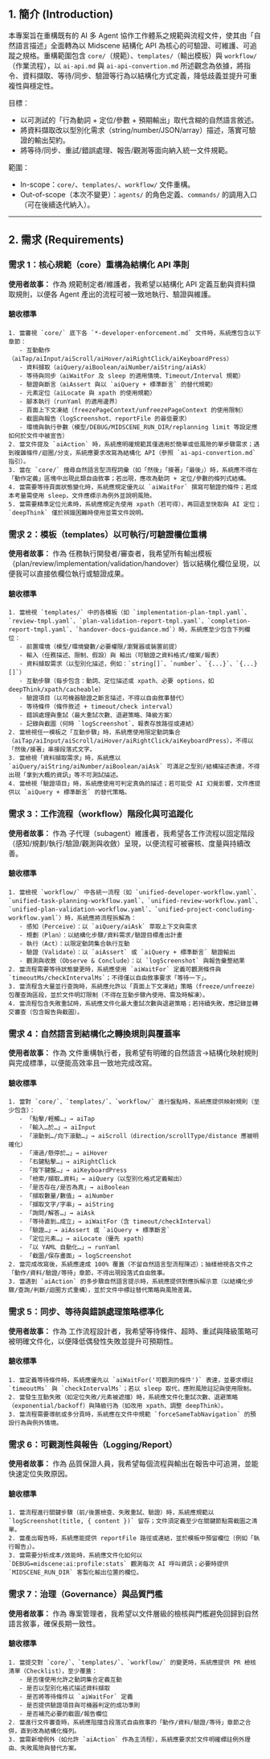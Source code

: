 ## 1. 簡介 (Introduction)

本專案旨在重構既有的 AI 多 Agent 協作工作體系之規範與流程文件，使其由「自然語言描述」全面轉為以 Midscene 結構化 API 為核心的可驗證、可維護、可追蹤之規格。重構範圍包含 `core/`（規範）、`templates/`（輸出模板）與 `workflow/`（作業流程），以 `ai-api.md` 與 `ai-api-convertion.md` 所述觀念為依據，將指令、資料擷取、等待/同步、驗證等行為以結構化方式定義，降低歧義並提升可重複性與穩定性。

目標：
- 以可測試的「行為動詞 + 定位/參數 + 預期輸出」取代含糊的自然語言敘述。
- 將資料擷取改以型別化需求（string/number/JSON/array）描述，落實可驗證的輸出契約。
- 將等待/同步、重試/錯誤處理、報告/觀測等面向納入統一文件規範。

範圍：
- In-scope：`core/`、`templates/`、`workflow/` 文件重構。
- Out-of-scope（本次不變更）：`agents/` 的角色定義、`commands/` 的調用入口（可在後續迭代納入）。

---

## 2. 需求 (Requirements)

### 需求 1：核心規範（core）重構為結構化 API 準則

**使用者故事：** 作為 規範制定者/維護者，我希望以結構化 API 定義互動與資料擷取規則，以便各 Agent 產出的流程可被一致地執行、驗證與維護。

#### 驗收標準

```
1. 當審視 `core/` 底下各 `*-developer-enforcement.md` 文件時，系統應包含以下章節：
   - 互動動作（aiTap/aiInput/aiScroll/aiHover/aiRightClick/aiKeyboardPress）
   - 資料擷取（aiQuery/aiBoolean/aiNumber/aiString/aiAsk）
   - 等待與同步（aiWaitFor 及 sleep 的適用情境、Timeout/Interval 規範）
   - 驗證與斷言（aiAssert 與以 `aiQuery + 標準斷言` 的替代規範）
   - 元素定位（aiLocate 與 xpath 的使用規範）
   - 腳本執行（runYaml 的適用邊界）
   - 頁面上下文凍結（freezePageContext/unfreezePageContext 的使用限制）
   - 截圖與報告（logScreenshot、reportFile 的最低要求）
   - 環境與執行參數（模型/DEBUG/MIDSCENE_RUN_DIR/replanning limit 等設定應如何於文件中被宣告）
2. 當文件提及 `aiAction` 時，系統應明確規範其僅適用於簡單或低風險的單步驟需求；遇到複雜條件/迴圈/分支，系統應要求改寫為結構化 API（參照 `ai-api-convertion.md` 指引）。
3. 當在 `core/` 搜尋自然語言型流程詞彙（如「然後」「接著」「最後」）時，系統應不得在「動作定義」區塊中出現此類自由敘事；若出現，應改為動詞 + 定位/參數的條列式結構。
4. 當需要等待頁面狀態變化時，系統應規定優先以 `aiWaitFor` 撰寫可驗證的條件；若成本考量需使用 sleep，文件應標示為例外並說明風險。
5. 當需要精準定位元素時，系統應規定先使用 xpath（若可得），再回退至快取與 AI 定位；`deepThink` 僅於辨識困難時使用並需文件說明。
```

### 需求 2：模板（templates）以可執行/可驗證欄位重構

**使用者故事：** 作為 任務執行開發者/審查者，我希望所有輸出模板（plan/review/implementation/validation/handover）皆以結構化欄位呈現，以便我可以直接依欄位執行或驗證成果。

#### 驗收標準

```
1. 當檢視 `templates/` 中的各模板（如 `implementation-plan-tmpl.yaml`、`review-tmpl.yaml`、`plan-validation-report-tmpl.yaml`、`completion-report-tmpl.yaml`、`handover-docs-guidance.md`）時，系統應至少包含下列欄位：
   - 前置環境（模型/環境變數/必要權限/瀏覽器或裝置前提）
   - 輸入（任務描述、限制、假設）與 輸出（可驗證之資料格式/檔案/報表）
   - 資料擷取需求（以型別化描述，例如：`string[]`、`number`、`{...}`、`{...}[]`）
   - 互動步驟（每步包含：動詞、定位描述或 xpath、必要 options，如 deepThink/xpath/cacheable）
   - 驗證項目（以可機器驗證之斷言描述，不得以自由敘事替代）
   - 等待條件（條件敘述 + timeout/check interval）
   - 錯誤處理與重試（最大重試次數、退避策略、降級方案）
   - 記錄與截圖（何時 `logScreenshot`、報表存放路徑或連結）
2. 當檢視任一模板之「互動步驟」時，系統應使用限定動詞集合（aiTap/aiInput/aiScroll/aiHover/aiRightClick/aiKeyboardPress），不得以「然後/接著」串接段落式文字。
3. 當檢視「資料擷取需求」時，系統應以 `aiQuery/aiString/aiNumber/aiBoolean/aiAsk` 可滿足之型別/結構描述表達，不得出現「拿到大概的資訊」等不可測試描述。
4. 當檢視「驗證項目」時，系統應使用可判定真偽的描述；若可能受 AI 幻覺影響，文件應提供以 `aiQuery + 標準斷言` 的替代策略。
```

### 需求 3：工作流程（workflow）階段化與可追蹤化

**使用者故事：** 作為 子代理（subagent）維護者，我希望各工作流程以固定階段（感知/規劃/執行/驗證/觀測與收斂）呈現，以便流程可被審核、度量與持續改善。

#### 驗收標準

```
1. 當檢視 `workflow/` 中各統一流程（如 `unified-developer-workflow.yaml`、`unified-task-planning-workflow.yaml`、`unified-review-workflow.yaml`、`unified-plan-validation-workflow.yaml`、`unified-project-concluding-workflow.yaml`）時，系統應將流程拆解為：
   - 感知（Perceive）：以 `aiQuery/aiAsk` 萃取上下文與需求
   - 規劃（Plan）：以結構化步驟/資料需求/驗證目標產出計畫
   - 執行（Act）：以限定動詞集合執行互動
   - 驗證（Validate）：以 `aiAssert` 或 `aiQuery + 標準斷言` 驗證輸出
   - 觀測與收斂（Observe & Conclude）：以 `logScreenshot` 與報告彙整結果
2. 當流程需要等待狀態變更時，系統應使用 `aiWaitFor` 定義可觀測條件與 `timeoutMs/checkIntervalMs`；不得僅以自由敘事要求「等待一下」。
3. 當流程含大量並行查詢時，系統應允許以「頁面上下文凍結」策略（freeze/unfreeze）包覆查詢區段，並於文件明訂限制（不得在互動步驟內使用、需及時解凍）。
4. 當流程包含失敗重試時，系統應文件化最大重試次數與退避策略；若持續失敗，應記錄並轉交審查（包含報告與截圖）。
```

### 需求 4：自然語言到結構化之轉換規則與覆蓋率

**使用者故事：** 作為 文件重構執行者，我希望有明確的自然語言→結構化映射規則與完成標準，以便能高效率且一致地完成改寫。

#### 驗收標準

```
1. 當對 `core/`、`templates/`、`workflow/` 進行盤點時，系統應提供映射規則（至少包含）：
   - 「點擊/輕觸…」→ aiTap
   - 「輸入…於…」→ aiInput
   - 「滾動到…/向下滾動…」→ aiScroll（direction/scrollType/distance 應被明確化）
   - 「滑過/懸停於…」→ aiHover
   - 「右鍵點擊…」→ aiRightClick
   - 「按下鍵盤…」→ aiKeyboardPress
   - 「檢索/擷取…資料」→ aiQuery（以型別化格式定義輸出）
   - 「是否存在/是否為真」→ aiBoolean
   - 「擷取數量/數值」→ aiNumber
   - 「擷取文字/字串」→ aiString
   - 「詢問/解答…」→ aiAsk
   - 「等待直到…成立」→ aiWaitFor（含 timeout/checkInterval）
   - 「驗證…」→ aiAssert 或 `aiQuery + 標準斷言`
   - 「定位元素…」→ aiLocate（優先 xpath）
   - 「以 YAML 自動化…」→ runYaml
   - 「截圖/保存畫面」→ logScreenshot
2. 當完成改寫後，系統應達成 100% 覆蓋（不留自然語言型流程陳述）；抽樣檢視各文件之「動作/資料/驗證/等待」章節，不得出現段落式自由敘事。
3. 當遇到 `aiAction` 的多步驟自然語言提示時，系統應提供對應拆解示意（以結構化步驟/查詢/判斷/迴圈方式重構），並於文件中標註替代策略與風險差異。
```

### 需求 5：同步、等待與錯誤處理策略標準化

**使用者故事：** 作為 工作流程設計者，我希望等待條件、超時、重試與降級策略可被明確文件化，以便降低偶發性失敗並提升可預期性。

#### 驗收標準

```
1. 當定義等待條件時，系統應優先以 `aiWaitFor('可觀測的條件')` 表達，並要求標註 `timeoutMs` 與 `checkIntervalMs`；若以 sleep 取代，應附風險註記與使用限制。
2. 當發生互動失敗（如定位失敗/元素被遮擋）時，系統應文件化重試次數、退避策略（exponential/backoff）與降級行為（如改用 xpath、調整 deepThink）。
3. 當流程需要導航或多分頁時，系統應在文件中規範 `forceSameTabNavigation` 的預設行為與例外情境。
```

### 需求 6：可觀測性與報告（Logging/Report）

**使用者故事：** 作為 品質保證人員，我希望每個流程與輸出在報告中可追溯，並能快速定位失敗原因。

#### 驗收標準

```
1. 當流程進行關鍵步驟（前/後置檢查、失敗重試、驗證）時，系統應規範以 `logScreenshot(title, { content })` 留存；文件須定義至少在關鍵節點需截圖之清單。
2. 當產出報告時，系統應能提供 reportFile 路徑或連結，並於模板中預留欄位（例如「執行報告」）。
3. 當需要分析成本/效能時，系統應文件化如何以 `DEBUG=midscene:ai:profile:stats` 觀測每次 AI 呼叫資訊；必要時提供 `MIDSCENE_RUN_DIR` 客製化輸出位置的欄位。
```

### 需求 7：治理（Governance）與品質門檻

**使用者故事：** 作為 專案管理者，我希望以文件層級的檢核與門檻避免回歸到自然語言敘事，確保長期一致性。

#### 驗收標準

```
1. 當提交對 `core/`、`templates/`、`workflow/` 的變更時，系統應提供 PR 檢核清單（Checklist），至少覆蓋：
   - 是否僅使用允許之動詞集合定義互動
   - 是否以型別化格式描述資料擷取
   - 是否將等待條件以 `aiWaitFor` 定義
   - 是否提供驗證項目與可機器判定的成功準則
   - 是否補充必要的截圖/報告欄位
2. 當進行文件審查時，系統應阻擋含段落式自由敘事的「動作/資料/驗證/等待」章節之合併，直到改為結構化條列。
3. 當需新增例外（如允許 `aiAction` 作為主流程），系統應要求於文件明確標註例外理由、失敗風險與替代方案。
```

